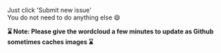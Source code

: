 Just click 'Submit new issue'  
You do not need to do anything else :smile: 


**:hourglass: Note: Please give the wordcloud a few minutes to update as Github sometimes caches images :hourglass:**  

